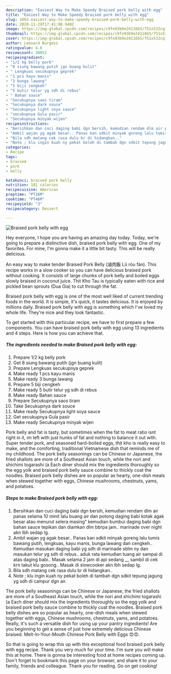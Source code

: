 ```yaml
---
description: "Easiest Way to Make Speedy Braised pork belly with egg"
title: "Easiest Way to Make Speedy Braised pork belly with egg"
slug: 1093-easiest-way-to-make-speedy-braised-pork-belly-with-egg
date: 2020-11-29T17:41:08.948Z
image: https://img-global.cpcdn.com/recipes/c9fe93b9e24116b5/751x532cq70/braised-pork-belly-with-egg-foto-resep-utama.jpg
thumbnail: https://img-global.cpcdn.com/recipes/c9fe93b9e24116b5/751x532cq70/braised-pork-belly-with-egg-foto-resep-utama.jpg
cover: https://img-global.cpcdn.com/recipes/c9fe93b9e24116b5/751x532cq70/braised-pork-belly-with-egg-foto-resep-utama.jpg
author: Leonard Burgess
ratingvalue: 4.6
reviewcount: 38051
recipeingredient:
- "1/2 kg belly pork"
- "8 siung bawang putih jgn buang kulit"
- " Lengkuas secukupnya geprek"
- "1 pcs kayu manis"
- "3 bunga lawang"
- "5 biji cengkeh"
- "5 butir telur yg sdh di rebus"
- " Bahan sauce"
- "Secukupnya saos tiram"
- "Secukupnya dark souce"
- "Secukupnya light soya sauce"
- "secukupnya Gula pasir"
- "Secukupnya minyak wijen"
recipeinstructions:
- "Bersihkan dan cuci daging babi dgn bersih, kemudian rendam dlm air panas selama 10 minit lalu buang air dan potong daging babi kotak agak besar atau menurut selera masing&#34; kemudian bumbui daging babi dgn bahan sauce tepikan dan diamkan dlm bbrpa jam.. marinade over night akn lbh sedap lg."
- "Ambil wajan yg agak besar.. Panas kan sdkit minyak goreng lalu tumis bawang putih, lengkuas, kayu manis, bunga lawang dan cengkeh.. Kemudian masukan daging babi yg sdh di marinade sblm ny dan masukan telur yg sdh di rebus.. aduk rata kemudian tuang air sampai di atas daging babi.. Masak selama 2 jam di api sedang __ sambil di cek krn takut klu gosong.. Masak di slowcooker akn lbh sedap lg."
- "Bila sdh matang cek rasa dulu br di hidangkan.."
- "Note ; klu ingin kuah ny pekat boleh di tambah dgn sdkit tepung jagung yg sdh di campur dgn air."
categories:
- Recipe
tags:
- braised
- pork
- belly

katakunci: braised pork belly 
nutrition: 181 calories
recipecuisine: American
preptime: "PT26M"
cooktime: "PT46M"
recipeyield: "3"
recipecategory: Dessert

---
```



![Braised pork belly with egg](https://img-global.cpcdn.com/recipes/c9fe93b9e24116b5/751x532cq70/braised-pork-belly-with-egg-foto-resep-utama.jpg)

Hey everyone, I hope you are having an amazing day today. Today, we're going to prepare a distinctive dish, braised pork belly with egg. One of my favorites. For mine, I'm gonna make it a little bit tasty. This will be really delicious.

An easy way to make tender Braised Pork Belly (滷肉飯 Lǔ ròu fàn). This recipe works in a slow cooker so you can have delicious braised pork without cooking. It consists of large chunks of pork belly and boiled eggs slowly braised in coconut juice. Thit Kho Tau is typically eaten with rice and pickled bean sprouts (Dua Gia) to cut through the fat.

Braised pork belly with egg is one of the most well liked of current trending foods in the world. It is simple, it's quick, it tastes delicious. It is enjoyed by millions daily. Braised pork belly with egg is something which I've loved my whole life. They're nice and they look fantastic.


To get started with this particular recipe, we have to first prepare a few components. You can have braised pork belly with egg using 13 ingredients and 4 steps. Here is how you can achieve that.

<!--inarticleads1-->

##### The ingredients needed to make Braised pork belly with egg:

1. Prepare 1/2 kg belly pork
1. Get 8 siung bawang putih (jgn buang kulit)
1. Prepare  Lengkuas secukupnya geprek
1. Make ready 1 pcs kayu manis
1. Make ready 3 bunga lawang
1. Prepare 5 biji cengkeh
1. Make ready 5 butir telur yg sdh di rebus
1. Make ready  Bahan sauce
1. Prepare Secukupnya saos tiram
1. Take Secukupnya dark souce
1. Make ready Secukupnya light soya sauce
1. Get secukupnya Gula pasir
1. Make ready Secukupnya minyak wijen


Pork belly and fat is tasty, but sometimes when the fat to meat ratio isnt right in it, im left with just hunks of fat and nothing to balance it out with. Super tender pork, and seasoned hard-boiled eggs, thịt kho is really easy to make, and the comforting, traditional Vietnamese dish that reminds me of my childhood. The pork belly seasonings can be Chinese or Japanese, the fried shallots are more of a Southeast Asian touch, while the nori and shichimi togarashi (a Each diner should mix the ingredients thoroughly so the egg yolk and braised pork belly sauce combine to thickly coat the noodles. Braised pork belly dishes are so popular as hearty, one-dish meals when stewed together with eggs, Chinese mushrooms, chestnuts, yams, and potatoes. 

<!--inarticleads2-->

##### Steps to make Braised pork belly with egg:

1. Bersihkan dan cuci daging babi dgn bersih, kemudian rendam dlm air panas selama 10 minit lalu buang air dan potong daging babi kotak agak besar atau menurut selera masing&#34; kemudian bumbui daging babi dgn bahan sauce tepikan dan diamkan dlm bbrpa jam.. marinade over night akn lbh sedap lg.
1. Ambil wajan yg agak besar.. Panas kan sdkit minyak goreng lalu tumis bawang putih, lengkuas, kayu manis, bunga lawang dan cengkeh.. Kemudian masukan daging babi yg sdh di marinade sblm ny dan masukan telur yg sdh di rebus.. aduk rata kemudian tuang air sampai di atas daging babi.. Masak selama 2 jam di api sedang __ sambil di cek krn takut klu gosong.. Masak di slowcooker akn lbh sedap lg.
1. Bila sdh matang cek rasa dulu br di hidangkan..
1. Note ; klu ingin kuah ny pekat boleh di tambah dgn sdkit tepung jagung yg sdh di campur dgn air.


The pork belly seasonings can be Chinese or Japanese, the fried shallots are more of a Southeast Asian touch, while the nori and shichimi togarashi (a Each diner should mix the ingredients thoroughly so the egg yolk and braised pork belly sauce combine to thickly coat the noodles. Braised pork belly dishes are so popular as hearty, one-dish meals when stewed together with eggs, Chinese mushrooms, chestnuts, yams, and potatoes. Really, it&#39;s such a versatile dish for using up your pantry ingredients! Are you beginning to get a sense of just how extremely delicious Chinese braised. Melt-In-Your-Mouth Chinese Pork Belly with Eggs 😍😍. 

So that is going to wrap this up with this exceptional food braised pork belly with egg recipe. Thank you very much for your time. I'm sure you will make this at home. There is gonna be interesting food at home recipes coming up. Don't forget to bookmark this page on your browser, and share it to your family, friends and colleague. Thank you for reading. Go on get cooking!
